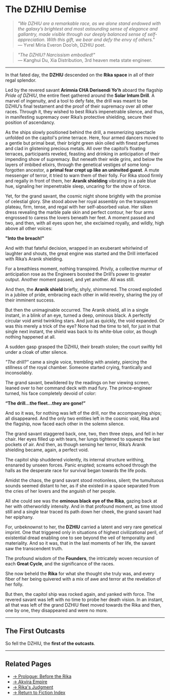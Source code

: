 # The DZHIU Demise

> *"We DZHIU are a remarkable race, as we alone stand endowed with the galaxy’s brightest and most astounding sense of elegance and gallantry, made visible through our deeply balanced sense of self-appreciation. With this gift, we bear and defy the envy of others."*  
> — Yvrel Miria Everon Doo’oh, DZHIU poet.

> *"The DZHIU? Narcissism embodied!"*  
> — Kanghui Du, Xia Distribution, 3rd heaven meta state engineer.

---

In that fated day, the **DZHIU** descended on the **Rika space** in all of their regal splendor.

Led by the revered savant **Arimnia CHA Derisendi Yo'h** aboard the flagship *Pride of DZHIU*, the entire fleet gathered around the **Solar Intum Drill**. A marvel of ingenuity, and a tool to defy fate, the drill was meant to be DZHIU’s final testament and the proof of their supremacy over all other races. Through it, they wished to best Rika’s impenetrable silence, and thus, in manifesting supremacy over Rika’s protective shielding, secure their position of ascendancy.

As the ships slowly positioned behind the drill, a mesmerizing spectacle unfolded on the capitol's prime terrace. Here, four armed dancers moved to a gentle but primal beat, their bright green skin oiled with finest perfumes and clad in glistening precious metals. All over the capitol’s floating terraces, participants reveled, feasting and drinking in anticipation of their impending show of supremacy. But neneath their wide grins, and below the layers of imbibed elixirs, through the genetical vestiges of some long-forgotten ancestor, a **primal fear crept up like an uninvited guest**. A mute messenger of terror, it tried to warn them of their folly. For Rika stood firmly and regally in front of them, her **Aranik shielding** vibrating in a pale blue hue, signaling her impenetrable sleep, uncaring for the show of force.

Yet, for the grand savant, the cosmic night shone brightly with the promise of celestial glory. She stood above her royal assembly on the transparent plateau, firm, tense, and regal with her self-absorbed value. Her silken dress revealing the marble pale skin and perfect contour, her four arms engrossed to caress the lovers beneath her feet. A moment passed and two, and then, with all eyes upon her, she exclaimed royally, and wildly, high above all other voices:

**"Into the breach!"**

And with that fateful decision, wrapped in an exuberant whirlwind of laughter and shouts, the great engine was started and the Drill interfaced with Rika’s Aranik shielding.

For a breathless moment, nothing transpired. Privily, a collective murmur of anticipation rose as the Engineers boosted the Drill’s power to greater output. Another moment passed, and yet another. All was still.

And then, the **Aranik shield** briefly, shyly, shimmered. The crowd exploded in a jubilee of pride, embracing each other in wild revelry, sharing the joy of their imminent success.

But then the unimaginable occurred. The Aranik shield, all in a single instant, in a blink of an eye, turned a deep, ominous black. A perfectly circular void amid twinkling stars. And just as quickly, the void expanded. Or was this merely a trick of the eye? None had the time to tell, for just in that single next instant, the shield was back to its white-blue color, as though nothing happened at all.

A sudden gasp grasped the DZHIU, their breath stolen; the court swiftly fell under a cloak of utter silence.

*"The drill?"* came a single voice, trembling with anxiety, piercing the stillness of the royal chamber. Someone started crying, frantically and inconsolably.

The grand savant, bewildered by the readings on her viewing screen, leaned over to her command deck with mad fury. The prince-engineer turned, his face completely devoid of color:

**“The drill…the fleet…they are gone!”**

And so it was, for nothing was left of the drill, nor the accompanying ships; all disappeared. And the only two entities left in the cosmic void, Rika and the flagship, now faced each other in the solemn silence.

The grand savant staggered back, one, two, then three steps, and fell in her chair. Her eyes filled up with tears, her lungs tightened to squeeze the last pockets of air. And then, as though sensing her terror, Rika’s Aranik shielding became, again, a perfect void.

The capitol ship shuddered violently, its internal structure writhing, ensnared by unseen forces. Panic erupted; screams echoed through the halls as the desperate race for survival began towards the life pods.

Amidst the chaos, the grand savant stood motionless, silent; the tumultuous sounds seemed distant to her, as if she existed in a space separated from the cries of her lovers and the anguish of her people.

All she could see was the **ominous black eye of the Rika**, gazing back at her with otherworldly intensity. And in that profound moment, as time stood still and a single tear traced its path down her cheek, the grand savant had her epiphany.


For, unbeknownst to her, the **DZHIU** carried a latent and very rare genetical imprint. One that triggered only in situations of highest civilizational peril, of existential dread enabling one to see beyond the veil of temporality and materiality. And so it was, that in the last moments of her life, the savant saw the transcendent truth.

The profound wisdom of the **Founders**, the intricately woven recursion of each **Great Cycle**, and the significance of the races. 

She now beheld the **Rika** for what she thought she truly was, and every fiber of her being quivered with a mix of awe and terror at the revelation of her folly.

But then, the capitol ship was rocked again, and yanked with force. The revered savant was left with no time to probe her death vision. In an instant, all that was left of the grand DZHIU fleet moved towards the Rika and then, one by one, they disappeared and were no more.

---

## The First Outcasts

So fell the DZHIU, the **first of the outcasts**.

---

## Related Pages

- [→ Prologue: Before the Rika](00-prologue.md)
- [→ Akvira Empire](../factions/prime-contenders/akvira-empire.md)
- [→ Rika's Judgment](../systems/rika-judgment.md)
- [→ Return to Fiction Index](index.md)
